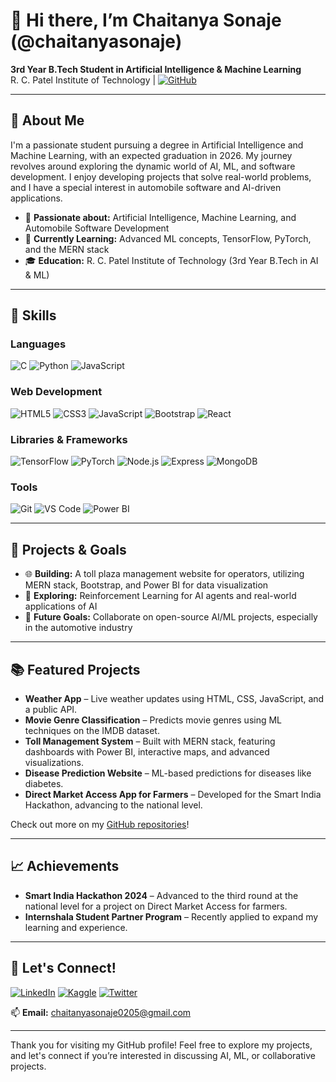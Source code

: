 # 👋 Hi there, I’m Chaitanya Sonaje (@chaitanyasonaje)

**3rd Year B.Tech Student in Artificial Intelligence & Machine Learning**  
R. C. Patel Institute of Technology | [![GitHub](https://img.shields.io/badge/GitHub-%40chaitanyasonaje-181717?style=for-the-badge&logo=github)](https://github.com/chaitanyasonaje)

---

## 🚀 About Me
I'm a passionate student pursuing a degree in Artificial Intelligence and Machine Learning, with an expected graduation in 2026. My journey revolves around exploring the dynamic world of AI, ML, and software development. I enjoy developing projects that solve real-world problems, and I have a special interest in automobile software and AI-driven applications.

- 👀 **Passionate about:** Artificial Intelligence, Machine Learning, and Automobile Software Development
- 🌱 **Currently Learning:** Advanced ML concepts, TensorFlow, PyTorch, and the MERN stack
- 🎓 **Education:** R. C. Patel Institute of Technology (3rd Year B.Tech in AI & ML)

---

## 🔧 Skills

### Languages
![C](https://img.shields.io/badge/-C-A8B9CC?style=for-the-badge&logo=c&logoColor=white)
![Python](https://img.shields.io/badge/-Python-3776AB?style=for-the-badge&logo=python&logoColor=white)
![JavaScript](https://img.shields.io/badge/-JavaScript-F7DF1E?style=for-the-badge&logo=javascript&logoColor=black)

### Web Development
![HTML5](https://img.shields.io/badge/-HTML5-E34F26?style=for-the-badge&logo=html5&logoColor=white)
![CSS3](https://img.shields.io/badge/-CSS3-1572B6?style=for-the-badge&logo=css3&logoColor=white)
![JavaScript](https://img.shields.io/badge/-JavaScript-F7DF1E?style=for-the-badge&logo=javascript&logoColor=black)
![Bootstrap](https://img.shields.io/badge/-Bootstrap-7952B3?style=for-the-badge&logo=bootstrap&logoColor=white)
![React](https://img.shields.io/badge/-React-61DAFB?style=for-the-badge&logo=react&logoColor=black)

### Libraries & Frameworks
![TensorFlow](https://img.shields.io/badge/-TensorFlow-FF6F00?style=for-the-badge&logo=tensorflow&logoColor=white)
![PyTorch](https://img.shields.io/badge/-PyTorch-EE4C2C?style=for-the-badge&logo=pytorch&logoColor=white)
![Node.js](https://img.shields.io/badge/-Node.js-339933?style=for-the-badge&logo=node.js&logoColor=white)
![Express](https://img.shields.io/badge/-Express-000000?style=for-the-badge&logo=express&logoColor=white)
![MongoDB](https://img.shields.io/badge/-MongoDB-47A248?style=for-the-badge&logo=mongodb&logoColor=white)

### Tools
![Git](https://img.shields.io/badge/-Git-F05032?style=for-the-badge&logo=git&logoColor=white)
![VS Code](https://img.shields.io/badge/-VS%20Code-007ACC?style=for-the-badge&logo=visual-studio-code&logoColor=white)
![Power BI](https://img.shields.io/badge/-Power%20BI-F2C811?style=for-the-badge&logo=power-bi&logoColor=black)

---

## 🔭 Projects & Goals

- 🌐 **Building:** A toll plaza management website for operators, utilizing MERN stack, Bootstrap, and Power BI for data visualization
- 🤖 **Exploring:** Reinforcement Learning for AI agents and real-world applications of AI
- 🎯 **Future Goals:** Collaborate on open-source AI/ML projects, especially in the automotive industry

---

## 📚 Featured Projects

- **Weather App** – Live weather updates using HTML, CSS, JavaScript, and a public API.
- **Movie Genre Classification** – Predicts movie genres using ML techniques on the IMDB dataset.
- **Toll Management System** – Built with MERN stack, featuring dashboards with Power BI, interactive maps, and advanced visualizations.
- **Disease Prediction Website** – ML-based predictions for diseases like diabetes.
- **Direct Market Access App for Farmers** – Developed for the Smart India Hackathon, advancing to the national level.

Check out more on my [GitHub repositories](https://github.com/chaitanyasonaje)!

---

## 📈 Achievements

- **Smart India Hackathon 2024** – Advanced to the third round at the national level for a project on Direct Market Access for farmers.
- **Internshala Student Partner Program** – Recently applied to expand my learning and experience.

---

## 💬 Let's Connect!

[![LinkedIn](https://img.shields.io/badge/-LinkedIn-0A66C2?style=for-the-badge&logo=linkedin&logoColor=white)](https://www.linkedin.com/in/chaitanya-sonaje-9a3293257/)
[![Kaggle](https://img.shields.io/badge/-Kaggle-20BEFF?style=for-the-badge&logo=kaggle&logoColor=white)](https://kaggle.com/chaitanyasonaje)
[![Twitter](https://img.shields.io/badge/-Twitter-1DA1F2?style=for-the-badge&logo=twitter&logoColor=white)](https://twitter.com/chaitanyasonaje)
  
📫 **Email:** [chaitanyasonaje0205@gmail.com](mailto:chaitanyasonaje0205@gmail.com)

---

Thank you for visiting my GitHub profile! Feel free to explore my projects, and let's connect if you’re interested in discussing AI, ML, or collaborative projects.
